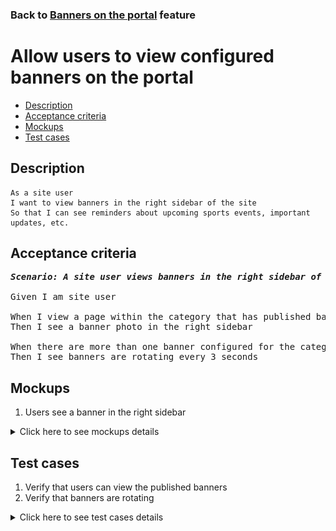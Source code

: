### Back to [Banners on the portal](../../) feature

# Allow users to view configured banners on the portal

- [Description](#description)
- [Acceptance criteria](#acceptance-criteria)
- [Mockups](#mockups)
- [Test cases](#test-cases)

## Description

    As a site user
    I want to view banners in the right sidebar of the site
    So that I can see reminders about upcoming sports events, important updates, etc.

## Acceptance criteria

<pre>
<b><i>Scenario: A site user views banners in the right sidebar of the site</i></b>

Given I am site user

When I view a page within the category that has published banner
Then I see a banner photo in the right sidebar

When there are more than one banner configured for the category
Then I see banners are rotating every 3 seconds
</pre>

## Mockups

1. Users see a banner in the right sidebar

<details>
  <summary>Click here to see mockups details</summary>

**1. Users see a banner in the right sidebar:**

![Users see a banner in the right sidebar](/products/sports_hub_portal/web_application_features/banners/images/banners_user_side.png)

</details>

## Test cases

1. Verify that users can view the published banners
2. Verify that banners are rotating

<details>
  <summary>Click here to see test cases details</summary>

### **#1. Verify that users can view the published banners**

|Preconditions|Steps|Expected result
--------------|-----|----------
|- Banners are published for the category|1) Go to the category</br>2) Examine the right sidebar|2) There are banners with a photo on the right sidebar|

### **#2. Verify that banners are rotating**

|Preconditions|Steps|Expected result
--------------|-----|----------
|- Banners are published for the category</br>- There are more than one banner in the category|1) Go to the category</br>2) Wait for 3 seconds</br>3) Examine the right sidebar</br>4) Wait till all banners from the category are shown|3) Banner is changed on the right sidebar</br>4) The first banner is shown again|

</details>
